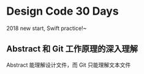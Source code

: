 # Design Code 30 Days
2018 new start, Swift practice!~

## Abstract 和 Git 工作原理的深入理解
 Abstract 能理解设计文件，而 Git 只能理解文本文件
